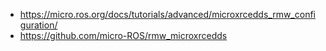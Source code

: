 - https://micro.ros.org/docs/tutorials/advanced/microxrcedds_rmw_configuration/
- https://github.com/micro-ROS/rmw_microxrcedds
